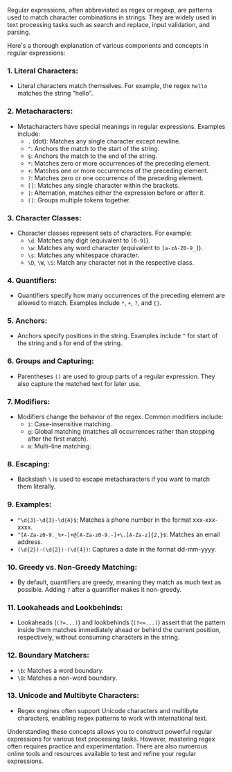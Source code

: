 Regular expressions, often abbreviated as regex or regexp, are patterns used to match character combinations in strings. They are widely used in text processing tasks such as search and replace, input validation, and parsing.

Here's a thorough explanation of various components and concepts in regular expressions:

### 1. **Literal Characters:**
   - Literal characters match themselves. For example, the regex `hello` matches the string "hello".

### 2. **Metacharacters:**
   - Metacharacters have special meanings in regular expressions. Examples include:
     - `.` (dot): Matches any single character except newline.
     - `^`: Anchors the match to the start of the string.
     - `$`: Anchors the match to the end of the string.
     - `*`: Matches zero or more occurrences of the preceding element.
     - `+`: Matches one or more occurrences of the preceding element.
     - `?`: Matches zero or one occurrence of the preceding element.
     - `[]`: Matches any single character within the brackets.
     - `|`: Alternation, matches either the expression before or after it.
     - `()`: Groups multiple tokens together.

### 3. **Character Classes:**
   - Character classes represent sets of characters. For example:
     - `\d`: Matches any digit (equivalent to `[0-9]`).
     - `\w`: Matches any word character (equivalent to `[a-zA-Z0-9_]`).
     - `\s`: Matches any whitespace character.
     - `\D`, `\W`, `\S`: Match any character not in the respective class.

### 4. **Quantifiers:**
   - Quantifiers specify how many occurrences of the preceding element are allowed to match. Examples include `*`, `+`, `?`, and `{}`.

### 5. **Anchors:**
   - Anchors specify positions in the string. Examples include `^` for start of the string and `$` for end of the string.

### 6. **Groups and Capturing:**
   - Parentheses `()` are used to group parts of a regular expression. They also capture the matched text for later use.

### 7. **Modifiers:**
   - Modifiers change the behavior of the regex. Common modifiers include:
     - `i`: Case-insensitive matching.
     - `g`: Global matching (matches all occurrences rather than stopping after the first match).
     - `m`: Multi-line matching.

### 8. **Escaping:**
   - Backslash `\` is used to escape metacharacters if you want to match them literally.

### 9. **Examples:**
   - `^\d{3}-\d{3}-\d{4}$`: Matches a phone number in the format xxx-xxx-xxxx.
   - `^[A-Za-z0-9._%+-]+@[A-Za-z0-9.-]+\.[A-Za-z]{2,}$`: Matches an email address.
   - `(\d{2})-(\d{2})-(\d{4})`: Captures a date in the format dd-mm-yyyy.

### 10. **Greedy vs. Non-Greedy Matching:**
   - By default, quantifiers are greedy, meaning they match as much text as possible. Adding `?` after a quantifier makes it non-greedy.

### 11. **Lookaheads and Lookbehinds:**
   - Lookaheads (`(?=...)`) and lookbehinds (`(?<=...)`) assert that the pattern inside them matches immediately ahead or behind the current position, respectively, without consuming characters in the string.

### 12. **Boundary Matchers:**
   - `\b`: Matches a word boundary.
   - `\B`: Matches a non-word boundary.

### 13. **Unicode and Multibyte Characters:**
   - Regex engines often support Unicode characters and multibyte characters, enabling regex patterns to work with international text.

Understanding these concepts allows you to construct powerful regular expressions for various text processing tasks. However, mastering regex often requires practice and experimentation. There are also numerous online tools and resources available to test and refine your regular expressions.
